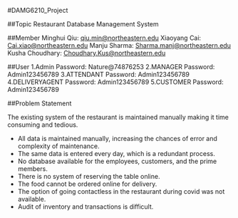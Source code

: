 #DAMG6210_Project

##Topic
Restaurant Database Management System

##Member
Minghui Qiu: qiu.min@northeastern.edu
Xiaoyang Cai:	Cai.xiao@northeastern.edu
Manju Sharma:	Sharma.manj@northeastern.edu
Kusha Choudhary:	Choudhary.Kus@northeastern.edu

##User
1.Admin                Password: Nature@74876253
2.MANAGER              Password: Admin123456789
3.ATTENDANT            Password: Admin123456789
4.DELIVERYAGENT        Password: Admin123456789
5.CUSTOMER             Password: Admin123456789

##Problem Statement

The existing system of the restaurant is maintained manually making it time consuming and tedious.
-	All data is maintained manually, increasing the chances of error and complexity of maintenance. 
-	The same data is entered every day, which is a redundant process.
-	No database available for the employees, customers, and the prime members.
-	There is no system of reserving the table online.
-	The food cannot be ordered online for delivery.
-	The option of going contactless in the restaurant during covid was not available.
-	Audit of inventory and transactions is difficult.
